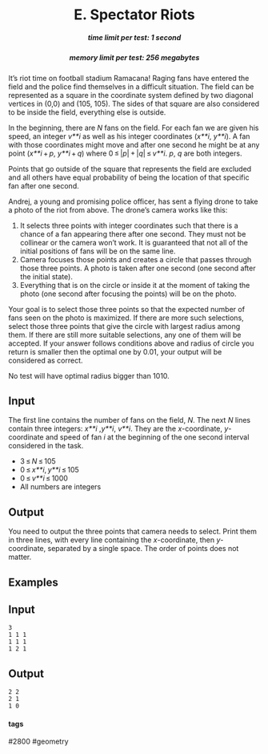 <h1 style='text-align: center;'> E. Spectator Riots</h1>

<h5 style='text-align: center;'>time limit per test: 1 second</h5>
<h5 style='text-align: center;'>memory limit per test: 256 megabytes</h5>

It’s riot time on football stadium Ramacana! Raging fans have entered the field and the police find themselves in a difficult situation. The field can be represented as a square in the coordinate system defined by two diagonal vertices in (0,0) and (105, 105). The sides of that square are also considered to be inside the field, everything else is outside.

In the beginning, there are *N* fans on the field. For each fan we are given his speed, an integer *v**i* as well as his integer coordinates (*x**i*, *y**i*). A fan with those coordinates might move and after one second he might be at any point (*x**i* + *p*, *y**i* + *q*) where 0 ≤ |*p*| + |*q*| ≤ *v**i*. *p*, *q* are both integers.

Points that go outside of the square that represents the field are excluded and all others have equal probability of being the location of that specific fan after one second.

Andrej, a young and promising police officer, has sent a flying drone to take a photo of the riot from above. The drone’s camera works like this:

1. It selects three points with integer coordinates such that there is a chance of a fan appearing there after one second. They must not be collinear or the camera won’t work. It is guaranteed that not all of the initial positions of fans will be on the same line.
2. Camera focuses those points and creates a circle that passes through those three points. A photo is taken after one second (one second after the initial state).
3. Everything that is on the circle or inside it at the moment of taking the photo (one second after focusing the points) will be on the photo.

Your goal is to select those three points so that the expected number of fans seen on the photo is maximized. If there are more such selections, select those three points that give the circle with largest radius among them. If there are still more suitable selections, any one of them will be accepted. If your answer follows conditions above and radius of circle you return is smaller then the optimal one by 0.01, your output will be considered as correct.

No test will have optimal radius bigger than 1010.

## Input

The first line contains the number of fans on the field, *N*. The next *N* lines contain three integers: *x**i* ,*y**i*, *v**i*. They are the *x*-coordinate, *y*-coordinate and speed of fan *i* at the beginning of the one second interval considered in the task.

* 3 ≤ *N* ≤ 105
* 0 ≤ *x**i*, *y**i* ≤ 105
* 0 ≤ *v**i* ≤ 1000
* All numbers are integers
## Output

You need to output the three points that camera needs to select. Print them in three lines, with every line containing the *x*-coordinate, then *y*-coordinate, separated by a single space. The order of points does not matter.

## Examples

## Input


```
3  
1 1 1  
1 1 1  
1 2 1  

```
## Output


```
2 2  
2 1  
1 0  

```


#### tags 

#2800 #geometry 